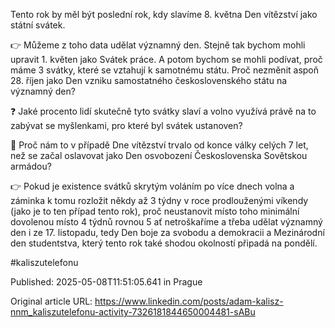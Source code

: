 Tento rok by měl být poslední rok, kdy slavíme 8. května Den vítězství jako státní svátek.


👉 Můžeme z toho data udělat významný den. Stejně tak bychom mohli upravit 1. květen jako Svátek práce. A potom bychom se mohli podívat, proč máme 3 svátky, které se vztahují k samotnému státu. Proč nezměnit aspoň 28. říjen  jako Den vzniku samostatného československého státu na významný den?


❓ Jaké procento lidí skutečně tyto svátky slaví a volno využívá právě na to zabývat se myšlenkami, pro které byl svátek ustanoven?


🤔 Proč nám to v případě Dne vítězství trvalo od konce války celých 7 let, než se začal oslavovat jako Den osvobození Československa Sovětskou armádou?


👉 Pokud je existence svátků skrytým voláním po více dnech volna a záminka k tomu rozložit někdy až 3 týdny v roce prodlouženými víkendy (jako je to ten případ tento rok), proč neustanovit místo toho minimální dovolenou místo 4 týdnů rovnou 5 ať netroškaříme a třeba udělat významný den i ze 17. listopadu, tedy Den boje za svobodu a demokracii a Mezinárodní den studentstva, který tento rok také shodou okolností připadá na pondělí.


#kaliszutelefonu



Published: 2025-05-08T11:51:05.641 in Prague

Original article URL: https://www.linkedin.com/posts/adam-kalisz-nnm_kaliszutelefonu-activity-7326181844650004481-sABu

